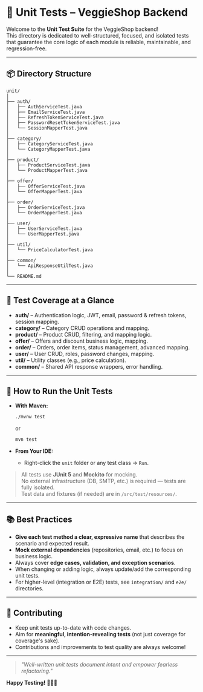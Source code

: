 # 🧪 Unit Tests – VeggieShop Backend

Welcome to the **Unit Test Suite** for the VeggieShop backend!  
This directory is dedicated to well-structured, focused, and isolated tests that guarantee the core logic of each module is reliable, maintainable, and regression-free.

---

## 📦 Directory Structure

```
unit/
│
├── auth/
│   ├── AuthServiceTest.java
│   ├── EmailServiceTest.java
│   ├── RefreshTokenServiceTest.java
│   ├── PasswordResetTokenServiceTest.java
│   └── SessionMapperTest.java
│
├── category/
│   ├── CategoryServiceTest.java
│   └── CategoryMapperTest.java
│
├── product/
│   ├── ProductServiceTest.java
│   └── ProductMapperTest.java
│
├── offer/
│   ├── OfferServiceTest.java
│   └── OfferMapperTest.java
│
├── order/
│   ├── OrderServiceTest.java
│   └── OrderMapperTest.java
│
├── user/
│   ├── UserServiceTest.java
│   └── UserMapperTest.java
│
├── util/
│   └── PriceCalculatorTest.java
│
├── common/
│   └── ApiResponseUtilTest.java
│
└── README.md
```

---

## 🎯 Test Coverage at a Glance

- **auth/** – Authentication logic, JWT, email, password & refresh tokens, session mapping.
- **category/** – Category CRUD operations and mapping.
- **product/** – Product CRUD, filtering, and mapping logic.
- **offer/** – Offers and discount business logic, mapping.
- **order/** – Orders, order items, status management, advanced mapping.
- **user/** – User CRUD, roles, password changes, mapping.
- **util/** – Utility classes (e.g., price calculation).
- **common/** – Shared API response wrappers, error handling.

---

## 🚀 How to Run the Unit Tests

- **With Maven:**
  ```sh
  ./mvnw test
  ```
  or
  ```sh
  mvn test
  ```

- **From Your IDE:**
    - Right-click the `unit` folder or any test class → `Run`.

> All tests use **JUnit 5** and **Mockito** for mocking.  
> No external infrastructure (DB, SMTP, etc.) is required — tests are fully isolated.  
> Test data and fixtures (if needed) are in `/src/test/resources/`.

---

## 📚 Best Practices

- **Give each test method a clear, expressive name** that describes the scenario and expected result.
- **Mock external dependencies** (repositories, email, etc.) to focus on business logic.
- Always cover **edge cases, validation, and exception scenarios**.
- When changing or adding logic, always update/add the corresponding unit tests.
- For higher-level (integration or E2E) tests, see `integration/` and `e2e/` directories.

---

## 🤝 Contributing

- Keep unit tests up-to-date with code changes.
- Aim for **meaningful, intention-revealing tests** (not just coverage for coverage's sake).
- Contributions and improvements to test quality are always welcome!

---

> _"Well-written unit tests document intent and empower fearless refactoring."_

**Happy Testing!** 🧑‍💻🚦
